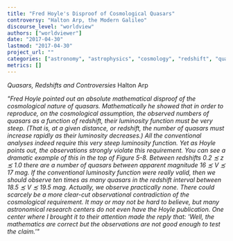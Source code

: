```yaml
---
title: "Fred Hoyle's Disproof of Cosmological Quasars"
controversy: "Halton Arp, the Modern Galileo"
discourse_level: "worldview"
authors: ["worldviewer"]
date: "2017-04-30"
lastmod: "2017-04-30"
project_url: ""
categories: ["astronomy", "astrophysics", "cosmology", "redshift", "quasars", "halton arp", "fred hoyle", "quasar luminosity"]
metrics: []
---
```


_Quasars, Redshifts and Controversies_
Halton Arp

_"Fred Hoyle pointed out an absolute mathematical disproof of the cosmological nature of quasars. Mathematically he showed that in order to reproduce, on the cosmological assumption, the observed numbers of quasars as a function of redshift, their luminosity function must be very steep. (That is, at a given distance, or redshift, the number of quasars must increase rapidly as their luminosity decreases.) All the conventional analyses indeed require this very steep luminosity function. Yet as Hoyle points out, the observations strongly violate this requirement. You can see a dramatic example of this in the top of Figure 5-8. Between redshifts 0.2 ≾ z ≾ 1.0 there are a number of quasars between apparent magnitude 16 ≾ V ≾ 17 mag. If the conventional luminosity function were really valid, then we should observe ten times as many quasars in the redshift interval between 18.5 ≾ V ≾ 19.5 mag. Actually, we observe practically none. There could scarcely be a more clear-cut observational contradiction of the cosmological requirement. It may or may not be hard to believe, but many astronomical research centers do not even have the Hoyle publication. One center where I brought it to their attention made the reply that: 'Well, the mathematics are correct but the observations are not good enough to test the claim.'"_